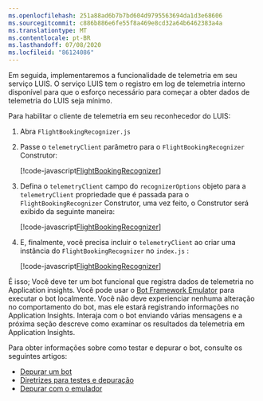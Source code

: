 ```yaml
---
ms.openlocfilehash: 251a88ad6b7b7bd604d9795563694da1d3e68606
ms.sourcegitcommit: c886b886e6fe55f8a469e8cd32a64b6462383a4a
ms.translationtype: MT
ms.contentlocale: pt-BR
ms.lasthandoff: 07/08/2020
ms.locfileid: "86124086"
---
```

Em seguida, implementaremos a funcionalidade de telemetria em seu serviço LUIS. O serviço LUIS tem o registro em log de telemetria interno disponível para que o esforço necessário para começar a obter dados de telemetria do LUIS seja mínimo.  <!---If you are interested in enabling telemetry in a QnA Maker enabled bot, see [Add telemetry to your QnAMaker bot](../v4sdk/bot-builder-telemetry-QnAMaker.md).-->

Para habilitar o cliente de telemetria em seu reconhecedor do LUIS:

1. Abra `FlightBookingRecognizer.js`

2. Passe o `telemetryClient` parâmetro para o `FlightBookingRecognizer` Construtor:

    [!code-javascript[FlightBookingRecognizer](~/../botbuilder-samples/samples/javascript_nodejs/21.corebot-app-insights/dialogs/flightBookingRecognizer.js?range=7)]

    <!-- This is the code block that the code snippet link should point to:
    ```javascript
        constructor(config, telemetryClient) {
    ```
    -->

3. Defina o `telemetryClient` campo do `recognizerOptions` objeto para a `telemetryClient` propriedade que é passada para o `FlightBookingRecognizer` Construtor, uma vez feito, o Construtor será exibido da seguinte maneira:

    [!code-javascript[FlightBookingRecognizer](~/../botbuilder-samples/samples/javascript_nodejs/21.corebot-app-insights/dialogs/flightBookingRecognizer.js?range=9-15&highlight=14)]

    <!-- This is the code block that the code snippet link should point to:
    ```javascript
     if (luisIsConfigured) {
            // Set the recognizer options depending on which endpoint version you want to use e.g v2 or v3.
            // More details can be found in https://docs.microsoft.com/azure/cognitive-services/luis/luis-migration-api-v3
            const recognizerOptions = {
                apiVersion: 'v3',
                telemetryClient: telemetryClient
            };
    ```
    -->

4. E, finalmente, você precisa incluir o `telemetryClient` ao criar uma instância do `FlightBookingRecognizer` no `index.js` :

    [!code-javascript[FlightBookingRecognizer](~/../botbuilder-samples/samples/javascript_nodejs/21.corebot-app-insights/index.js?range=84)]

    <!-- This is the code block that the code snippet link should point to:
    ```javascript
    const luisRecognizer = new FlightBookingRecognizer(luisConfig, telemetryClient);
    ```
    -->

É isso; Você deve ter um bot funcional que registra dados de telemetria no Application insights. Você pode usar o [Bot Framework Emulator](https://aka.ms/bot-framework-emulator-readme) para executar o bot localmente. Você não deve experienciar nenhuma alteração no comportamento do bot, mas ele estará registrando informações no Application Insights. Interaja com o bot enviando várias mensagens e a próxima seção descreve como examinar os resultados da telemetria em Application Insights.

Para obter informações sobre como testar e depurar o bot, consulte os seguintes artigos:

* [Depurar um bot](../bot-service-debug-bot.md)
* [Diretrizes para testes e depuração](../v4sdk/bot-builder-testing-debugging.md)
* [Depurar com o emulador](../bot-service-debug-emulator.md)
